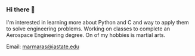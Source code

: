 ### Hi there 👋

I'm interested in learning more about Python and C and way to apply them to solve engineering problems. Working on classes to complete an Aerospace Engineering degree. On of my hobbies is martial arts.

Email: marmaras@iastate.edu

<!--
**marmarasb/marmarasb** is a ✨ _special_ ✨ repository because its `README.md` (this file) appears on your GitHub profile.

Here are some ideas to get you started:

- 🔭 I’m currently working on ...
- 🌱 I’m currently learning ...
- 👯 I’m looking to collaborate on ...
- 🤔 I’m looking for help with ...
- 💬 Ask me about ...
- 📫 How to reach me: ...
- 😄 Pronouns: ...
- ⚡ Fun fact: ...
-->
